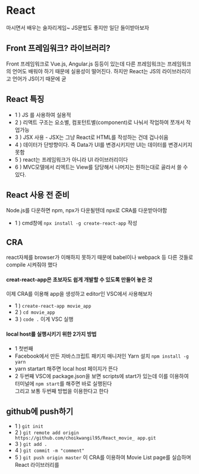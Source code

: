 # React
마시면서 배우는 술자리게임~ JS문법도 좋지만 일단 들이받아보자

## Front 프레임워크? 라이브러리?
Front 프레임워크로 Vue.js, Angular.js 등등이 있는데 다른 프레임워크는 프레임워크의 언어도 배워야 하기 때문에 실용성이 떨어진다. 하지만 React는 JS의 라이브러리이고 언어가 JS이기 때문에 굳

## React 특징
- 1 ) JS 를 사용하여 실용적
- 2 ) 리액트 구조는 요소별, 컴포턴트별(component)로 나눠서 작업하여 쪼개서 작업가능
- 3 ) JSX 사용 - JSX는 그냥 React로 HTML를 작성하는 건데 겁나쉬움
- 4 ) 데이터가 단방향이다. 즉 Data가 UI를 변경시키지만 UI는 데이터를 변경시키지 못함
- 5 ) react는 프레임워크가 아니라 UI 라이브러리이다
- 6 ) MVC모델에서 리엑트는 View를 담당해서 나머지는 원하는대로 골라서 쓸 수 있다.

## React 사용 전 준비
Node.js를 다운하면 npm, npx가 다운될텐데 npx로 CRA를 다운받아야함
- 1 ) cmd창에 `npx install -g create-react-app` 작성
## CRA
react자체를 browser가 이해하지 못하기 때문에 babel이나 webpack 등 다른 것들로 compile 시켜줘야 했다<br/>
#### creat-react-app은 초보자도 쉽게 개발할 수 있도록 만들어 놓은 것<br/>
이제 CRA를 이용해 app을 생성하고 editor인 VSC에서 사용해보자
- 1 ) `create-react-app movie_app`
- 2 ) `cd movie_app`
- 3 ) `code .` 이게 VSC 실행
#### local host를 실행시키기 위한 2가지 방법
- 1 첫번째
- Facebook에서 만든 자바스크립트 패키지 매니저인 Yarn 설치 `npm install -g yarn`
- yarn startart 해주면 local host 페이지가 뜬다
- 2 두번째
VSC에 package.json을 보면 scripts에 start가 있는데 이를 이용하여
터미널에 `npm start`를 해주면 바로 실행된다<br/>
그리고 보통 두번째 방법을 이용한다고 한다

## github에 push하기
- 1 ) `git init`
- 2 ) `git remote add origin https://github.com/choikwangil95/React_movie_
app.git`
- 3 ) `git add .`
- 4 ) `git commit -m "comment"`
- 5 ) `git push origin master`
이 CRA를 이용하여 Movie List page를 실습하며 React 라이브러리를 
